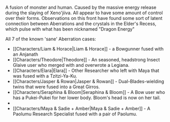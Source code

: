 ---
---
A fusion of monster and human.
Caused by the massive energy release during the slaying of Xeno'jiiva.
All appear to have some amount of control over their forms.
Observations on this front have found some sort of latent connection between Aberrations and the crystals in the Elder's Recess, which pulse with what has been nicknamed "Dragon Energy"

All 7 of the known 'sane' Aberration cases:
- [[Characters/Liam & Horace|Liam & Horace]] - a Bowgunner fused with an Anjanath
- [[Characters/Theodore|Theodore]] - An seasoned, headstrong Insect Glaive user who merged with and overwrote a Legiana.
- [[Characters/Elara|Elara]] - Other Researcher who left with Maya that was fused with a Tzitzi-Ya-Ku.
- [[Characters/Jasper & Rowan|Jasper & Rowan]] - Dual-Blades-wielding twins that were fused into a Great Girros.
- [[Characters/Seraphina & Bloom|Seraphina & Bloom]] - A Bow user who has a Pukei-Pukei for her lower body. Bloom's head is now on her tail.
- 
- [[Characters/Maya & Sadie + Amber|Maya & Sadie + Amber]] - A Paolumu Research Specialist fused with a pair of Paolumu.
